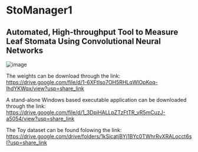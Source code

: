 # StoManager1
## Automated, High-throughput Tool to Measure Leaf Stomata Using Convolutional Neural Networks

![image](https://user-images.githubusercontent.com/98176596/220233518-d2acb553-6b3b-48e0-94da-caca8d866ad0.png)

The weights can be download through the link: https://drive.google.com/file/d/1-6XFtIso7OH5RHLqWlOpKoq-IhdYKWqx/view?usp=share_link

A stand-alone Windows based executable application can be downloaded through the link: https://drive.google.com/file/d/1_3DpiHALLpZTzFtTR_vR5mCuzJ-a5054/view?usp=share_link

The Toy dataset can be found folowing the link: https://drive.google.com/drive/folders/1kSicatjBYj1BYc0TWhrRvXRALocct6sI?usp=share_link
